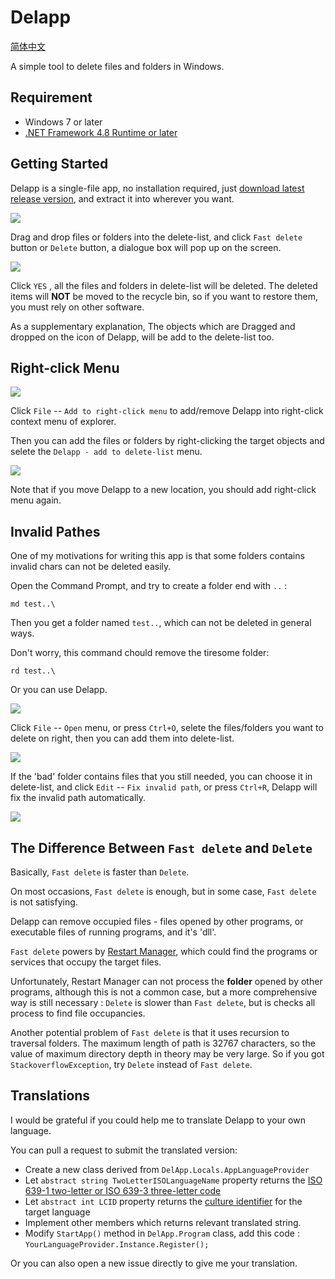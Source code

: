 # Delapp

[简体中文](./README_cn.md)

A simple tool to delete files and folders in Windows.

## Requirement

- Windows 7 or later
- [.NET Framework 4.8 Runtime or later](https://dotnet.microsoft.com/zh-cn/download/dotnet-framework/net48)

## Getting Started

Delapp is a single-file app, no installation required, just [download latest release version](https://github.com/differentrain/Delapp/releases/latest/download/Delapp.zip), and extract it into wherever you want.

![](./img/Main01_en.png)

Drag and drop files or folders into the delete-list, and click `Fast delete` button or `Delete` button, a dialogue box will pop up on the screen.

![](./img/Confirmation01_en.png)

Click `YES` , all the files and folders in delete-list will be deleted. The deleted items will **NOT** be moved to the recycle bin, so if you want to restore them, you must rely on other software.

As a supplementary explanation, The objects which are Dragged and dropped on the icon of Delapp, will be add to the delete-list too.

## Right-click Menu

![](./img/RightClick01_en.png)

Click `File` -- `Add to right-click menu` to add/remove Delapp into right-click context menu of explorer.

Then you can add the files or folders by right-clicking the target objects and selete the `Delapp - add to delete-list` menu.

![](./img/RightClick02_en.png)

Note that if you move Delapp to a new location, you should add right-click menu again.

## Invalid Pathes

One of my motivations for writing this app is that some folders contains invalid chars can not be deleted easily.

Open the Command Prompt, and try to create a folder end with `..` :

```
md test..\
```

Then you get a folder named `test..`, which can not be deleted in general ways.

Don't worry,  this command chould remove the tiresome folder:

```
rd test..\
```

Or you can use Delapp.

![](./img/Open01_en.png)

Click `File` -- `Open` menu, or press `Ctrl+O`, selete the files/folders you want to delete on right, then you can add them into delete-list.

![](./img/Open02_en.png)

If the 'bad' folder contains files that you still needed, you can choose it in delete-list, and click `Edit` -- `Fix invalid path`, or press `Ctrl+R`, Delapp will fix the invalid path automatically. 

![](./img/FixPath01_en.png)

## The Difference Between `Fast delete` and `Delete`

Basically, `Fast delete` is faster than `Delete`. 

On most occasions, `Fast delete` is enough, but in some case, `Fast delete` is not satisfying.

Delapp can remove occupied files - files opened by other programs, or executable files of running programs, and it's 'dll'.

`Fast delete` powers by [Restart Manager](https://learn.microsoft.com/en-us/windows/win32/RstMgr/restart-manager-portal), which could find the programs or services that occupy the target files.

Unfortunately, Restart Manager can not process the **folder** opened by other programs, although this is not a common case, but a more comprehensive way is still necessary : `Delete` is slower than `Fast delete`, but is checks all process to find file occupancies.

Another potential problem of `Fast delete` is that it uses recursion to traversal folders. The maximum length of path is 32767 characters, so the value of maximum directory depth in theory may be very large. So if you got `StackoverflowException`, try `Delete` instead of `Fast delete`.

## Translations

I would be grateful if you could help me to translate Delapp to your own language. 

You can pull a request to submit the translated version:

- Create a new class derived from `DelApp.Locals.AppLanguageProvider`
- Let `abstract string TwoLetterISOLanguageName` property returns the [ISO 639-1 two-letter or ISO 639-3 three-letter code](https://learn.microsoft.com/en-us/dotnet/api/system.globalization.cultureinfo.twoletterisolanguagename?view=netframework-4.8)
- Let `abstract int LCID` property returns the [culture identifier](https://learn.microsoft.com/en-us/dotnet/api/system.globalization.cultureinfo.lcid?view=netframework-4.8) for the target language
- Implement other members which returns relevant translated string.
- Modify `StartApp()` method in `DelApp.Program` class, add this code : `YourLanguageProvider.Instance.Register();`

Or you can also open a new issue directly to give me your translation.

